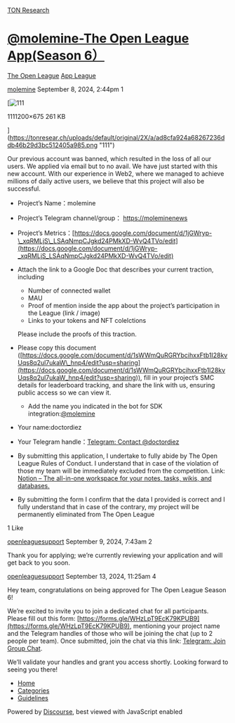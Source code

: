 [TON Research](/)

# [@molemine-The Open League App(Season 6）](/t/molemine-the-open-league-app-season-6/32301)

[The Open League](/c/the-open-league/app-leaderboard/58)  [App League](/c/the-open-league/app-leaderboard/58) 

    

[molemine](https://tonresear.ch/u/molemine)   September 8, 2024, 2:44pm  1

[![111](https://tonresear.ch/uploads/default/optimized/2X/a/ad8cfa924a68267236ddb46b29d3bc512405a985_2_690x388.png)

1111200×675 261 KB

](https://tonresear.ch/uploads/default/original/2X/a/ad8cfa924a68267236ddb46b29d3bc512405a985.png "111")

Our previous account was banned, which resulted in the loss of all our users. We applied via email but to no avail. We have just started with this new account. With our experience in Web2, where we managed to achieve millions of daily active users, we believe that this project will also be successful.

*   Project’s Name：molemine
    
*   Project’s Telegram channel/group： [https://moleminenews](https://moleminenews)
    
*   Project’s Metrics：[https://docs.google.com/document/d/1jGWryp-\_xqRMLjS\_LSAqNmpCJgkd24PMkXD-WvQ4TVo/edit](https://docs.google.com/document/d/1jGWryp-_xqRMLjS_LSAqNmpCJgkd24PMkXD-WvQ4TVo/edit)
    
*   Attach the link to a Google Doc that describes your current traction, including
    
    *   Number of connected wallet
    *   MAU
    *   Proof of mention inside the app about the project’s participation in the League (link / image)
    *   Links to your tokens and NFT colelctions
    
    Please include the proofs of this traction.
    
*   Please copy this document ([https://docs.google.com/document/d/1sWWmQuRGRYbcihxxFtb1I28kvUqs8q2ul7ukaW\_hnp4/edit?usp=sharing](https://docs.google.com/document/d/1sWWmQuRGRYbcihxxFtb1I28kvUqs8q2ul7ukaW_hnp4/edit?usp=sharing)), fill in your project’s SMC details for leaderboard tracking, and share the link with us, ensuring public access so we can view it.
    
    *   Add the name you indicated in the bot for SDK integration:[@molemine](/u/molemine)
    
*   Your name:doctordiez
    
*   Your Telegram handle：[Telegram: Contact @doctordiez](https://t.me/doctordiez)
    
*   By submitting this application, I undertake to fully abide by The Open League Rules of Conduct. I understand that in case of the violation of those my team will be immediately excluded from the competition. Link: [Notion – The all-in-one workspace for your notes, tasks, wikis, and databases.](https://ton-org.notion.site/The-Open-League-Rules-of-Conduct-04f4a0fedf1a401687075f5efd83de68)
    
*   By submitting the form I confirm that the data I provided is correct and I fully understand that in case of the contrary, my project will be permanently eliminated from The Open League
    

  1 Like

[openleaguesupport](https://tonresear.ch/u/openleaguesupport) September 9, 2024, 7:43am  2

Thank you for applying; we’re currently reviewing your application and will get back to you soon.

 

[openleaguesupport](https://tonresear.ch/u/openleaguesupport) September 13, 2024, 11:25am  4

Hey team, congratulations on being approved for The Open League Season 6!

We’re excited to invite you to join a dedicated chat for all participants. Please fill out this form: [https://forms.gle/WHzLpT9EcK79KPUB9](https://forms.gle/WHzLpT9EcK79KPUB9), mentioning your project name and the Telegram handles of those who will be joining the chat (up to 2 people per team). Once submitted, join the chat via this link: [Telegram: Join Group Chat](https://t.me/+TbKriSZt35BiNmUy).

We’ll validate your handles and grant you access shortly. Looking forward to seeing you there!

 

*   [Home](/)
*   [Categories](/categories)
*   [Guidelines](/guidelines)

Powered by [Discourse](https://www.discourse.org), best viewed with JavaScript enabled